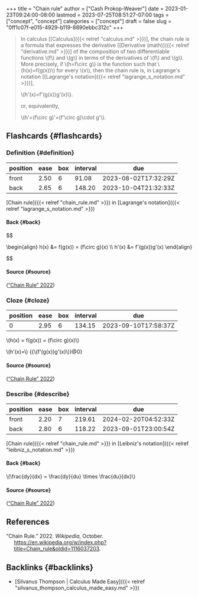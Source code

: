 +++
title = "Chain rule"
author = ["Cash Prokop-Weaver"]
date = 2023-01-23T09:24:00-08:00
lastmod = 2023-07-25T08:51:27-07:00
tags = ["concept", "concept"]
categories = ["concept"]
draft = false
slug = "0ff1c07f-e015-4929-b119-8890ebbc312c"
+++

> In calculus [[Calculus]({{< relref "calculus.md" >}})], the chain rule is a formula that expresses the derivative [[Derivative (math)]({{< relref "derivative.md" >}})] of the composition of two differentiable functions \\(f\\) and \\(g\\) in terms of the derivatives of \\(f\\) and \\(g\\). More precisely, if \\(h=f\circ g\\) is the function such that \\(h(x)=f(g(x))\\) for every \\(x\\), then the chain rule is, in Lagrange's notation [[Lagrange's notation]({{< relref "lagrange_s_notation.md" >}})],
>
> \\(h'(x)=f'(g(x))g'(x)\\).
>
> or, equivalently,
>
> \\(h'=(f\circ g)'=(f'\circ g)\cdot g'\\).


## Flashcards {#flashcards}


### Definition {#definition}

| position | ease | box | interval | due                  |
|----------|------|-----|----------|----------------------|
| front    | 2.50 | 6   | 91.08    | 2023-08-02T17:32:29Z |
| back     | 2.65 | 6   | 148.20   | 2023-10-04T21:32:33Z |

[Chain rule]({{< relref "chain_rule.md" >}}) in [Lagrange's notation]({{< relref "lagrange_s_notation.md" >}})


#### Back {#back}

$$

\begin{align}
h(x) &= f(g(x)) = (f\circ g)(x) \\\\
h'(x) &= f'(g(x))g'(x)
\end{align}

$$


#### Source {#source}

(<a href="#citeproc_bib_item_1">“Chain Rule” 2022</a>)


### Cloze {#cloze}

| position | ease | box | interval | due                  |
|----------|------|-----|----------|----------------------|
| 0        | 2.95 | 6   | 134.15   | 2023-09-10T17:58:37Z |

\\(h(x) = f(g(x)) = (f\circ g)(x)\\)

\\(h'(x)=\\) {{\\(f'(g(x))g'(x)\\)}@0}


#### Source {#source}

(<a href="#citeproc_bib_item_1">“Chain Rule” 2022</a>)


### Describe {#describe}

| position | ease | box | interval | due                  |
|----------|------|-----|----------|----------------------|
| front    | 2.20 | 7   | 219.61   | 2024-02-20T04:52:33Z |
| back     | 2.80 | 6   | 118.22   | 2023-09-01T23:00:54Z |

[Chain rule]({{< relref "chain_rule.md" >}}) in [Leibniz's notation]({{< relref "leibniz_s_notation.md" >}})


#### Back {#back}

\\(\frac{dy}{dx} = \frac{dy}{du} \times \frac{du}{dx}\\)


#### Source {#source}

(<a href="#citeproc_bib_item_1">“Chain Rule” 2022</a>)

## References

<style>.csl-entry{text-indent: -1.5em; margin-left: 1.5em;}</style><div class="csl-bib-body">
  <div class="csl-entry"><a id="citeproc_bib_item_1"></a>“Chain Rule.” 2022. <i>Wikipedia</i>, October. <a href="https://en.wikipedia.org/w/index.php?title=Chain_rule&oldid=1116037203">https://en.wikipedia.org/w/index.php?title=Chain_rule&#38;oldid=1116037203</a>.</div>
</div>


## Backlinks {#backlinks}

-   [Silvanus Thompson | Calculus Made Easy]({{< relref "silvanus_thompson_calculus_made_easy.md" >}})
